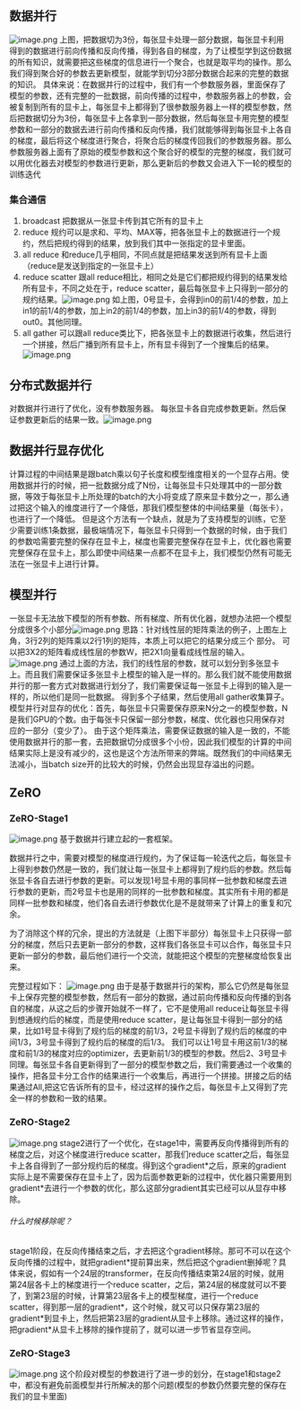 ## 数据并行

![image.png](https://gitee.com/hxc8/images9/raw/master/img/202408031220852.png)
上图，把数据切为3份，每张显卡处理一部分数据，每张显卡利用得到的数据进行前向传播和反向传播，得到各自的梯度，为了让模型学到这份数据的所有知识，就需要把这些梯度的信息进行一个聚合，也就是取平均的操作。那么我们得到聚合好的参数去更新模型，就能学到切分3部分数据合起来的完整的数据的知识。
具体来说：在数据并行的过程中，我们有一个参数服务器，里面保存了模型的参数，还有完整的一批数据，前向传播的过程中，参数服务器上的参数，会被复制到所有的显卡上，每张显卡上都得到了很参数服务器上一样的模型参数，然后把数据切分为3份，每张显卡上各拿到一部分数据，然后每张显卡用完整的模型参数和一部分的数据去进行前向传播和反向传播，我们就能够得到每张显卡上各自的梯度，最后将这个梯度进行聚合，将聚合后的梯度传回我们的参数服务器。那么参数服务器上面有了原始的模型参数和这个聚合好的模型的完整的梯度，我们就可以用优化器去对模型的参数进行更新，那么更新后的参数又会进入下一轮的模型的训练迭代

### 集合通信

1. broadcast
   把数据从一张显卡传到其它所有的显卡上
2. reduce
   规约可以是求和、平均、MAX等，把各张显卡上的数据进行一个规约，然后把规约得到的结果，放到我们其中一张指定的显卡里面。 
3. all reduce
   和reduce几乎相同，不同点就是把结果发送到所有显卡上面（reduce是发送到指定的一张显卡上）
4. reduce scatter
   跟all reduce相比，相同之处是它们都把规约得到的结果发给所有显卡，不同之处在于，reduce scatter，最后每张显卡上只得到一部分的规约结果。![image.png](https://gitee.com/hxc8/images9/raw/master/img/202408031236427.png)
如上图，0号显卡，会得到in0的前1/4的参数，加上in1的前1/4的参数，加上in2的前1/4的参数，加上in3的前1/4的参数，得到out0。其他同理。
5. all gather
   可以跟all reduce类比下，把各张显卡上的数据进行收集，然后进行一个拼接，然后广播到所有显卡上，所有显卡得到了一个搜集后的结果。![image.png](https://gitee.com/hxc8/images9/raw/master/img/202408031244132.png)
## 分布式数据并行
对数据并行进行了优化，没有参数服务器。
每张显卡各自完成参数更新。然后保证参数更新后的结果一致。![image.png](https://gitee.com/hxc8/images9/raw/master/img/202408031247934.png)

## 数据并行显存优化
计算过程的中间结果是跟batch乘以句子长度和模型维度相关的一个显存占用。使用数据并行的时候，把一批数据分成了N份，让每张显卡只处理其中的一部分数据，等效于每张显卡上所处理的batch的大小将变成了原来显卡数分之一，那么通过把这个输入的维度进行了一个降低，那我们模型整体的中间结果量（每张卡），也进行了一个降低。 
但是这个方法有一个缺点，就是为了支持模型的训练，它至少需要训练1条数据，最极端情况下，每张显卡只得到一个数据的时候，由于我们的参数哈需要完整的保存在显卡上，梯度也需要完整保存在显卡上，优化器也需要完整保存在显卡上，那么即使中间结果一点都不在显卡上，我们模型仍然有可能无法在一张显卡上进行计算。

## 模型并行
一张显卡无法放下模型的所有参数、所有梯度、所有优化器，就想办法把一个模型分成很多个小部分![image.png](https://gitee.com/hxc8/images9/raw/master/img/202408031332289.png)
思路：针对线性层的矩阵乘法的例子，上图左上角，3行2列的矩阵乘以2行1列的矩阵，本质上可以把它的结果分成三个 部分。
可以把3X2的矩阵看成线性层的参数W，把2X1向量看成线性层的输入。
![image.png](https://gitee.com/hxc8/images9/raw/master/img/202408031335370.png)
通过上面的方法，我们的线性层的参数，就可以划分到多张显卡上。而且我们需要保证多张显卡上模型的输入是一样的。那么我们就不能使用数据并行的那一套方式对数据进行划分了，我们需要保证每一张显卡上得到的输入是一样的，所以他们是同一批数据。
得到多个子结果，然后使用all gather收集算子。
模型并行对显存的优化：首先，每张显卡只需要保存原来N分之一的模型参数，N是我们GPU的个数。由于每张卡只保留一部分参数，梯度、优化器也只用保存对应的一部分（变少了）。
由于这个矩阵乘法，需要保证数据的输入是一致的，不能使用数据并行的那一套，去把数据切分成很多个小份，因此我们模型的计算的中间结果实际上是没有减少的，这也是这个方法所带来的弊端。既然我们的中间结果无法减小，当batch size开的比较大的时候，仍然会出现显存溢出的问题。

## ZeRO
### ZeRO-Stage1
![image.png](https://gitee.com/hxc8/images9/raw/master/img/202408031404110.png)
基于数据并行建立起的一套框架。

数据并行之中，需要对模型的梯度进行规约，为了保证每一轮迭代之后，每张显卡上得到参数仍然是一致的，我们就让每一张显卡上都得到了规约后的参数。然后每张显卡各自去进行参数的更新。可以发现1号显卡用的事同样一批参数和梯度去进行参数的更新，而2号显卡也是用的同样的一批参数和梯度。其实所有卡用的都是同样一批参数和梯度，他们各自去进行参数优化是不是就带来了计算上的重复和冗余。

为了消除这个样的冗余，提出的方法就是（上图下半部分）每张显卡上只获得一部分的梯度，然后只去更新一部分的参数，这样我们各张显卡可以合作，每张显卡只更新一部分的参数，最后他们进行一个交流，就能把这个模型的完整梯度给恢复出来。

完整过程如下：
![image.png](https://gitee.com/hxc8/images9/raw/master/img/202408031422476.png)
 由于是基于数据并行的架构，那么它仍然是每张显卡上保存完整的模型参数，然后有一部分的数据，通过前向传播和反向传播的到各自的梯度，从这之后的步骤开始就不一样了，它不是使用all  reduce让每张显卡得到想通规约后的梯度，而是使用reduce scatter，是让每张显卡得到一部分的结果，比如1号显卡得到了规约后的梯度的前1/3，2号显卡得到了规约后的梯度的中间1/3，3号显卡得到了规约后的梯度的后1/3。
 我们可以让1号显卡用这前1/3的梯度和前1/3的梯度对应的optimizer，去更新前1/3的模型的参数。然后2、3号显卡同理。每张显卡各自更新得到了一部分的模型参数之后，我们需要通过一个收集的操作，把各显卡分工合作的结果进行一个收集后，再进行一个拼接。拼接之后的结果通过All,把这它告诉所有的显卡，经过这样的操作之后，每张显卡上又得到了完全一样的参数和一致的结果。

### ZeRO-Stage2
![image.png](https://gitee.com/hxc8/images9/raw/master/img/202408031433335.png)
stage2进行了一个优化，在stage1中，需要再反向传播得到所有的梯度之后，对这个梯度进行reduce scatter，那我们reduce scatter之后，每张显卡上各自得到了一部分规约后的梯度。得到这个gradient\*之后，原来的gradient实际上是不需要保存在显卡上了，因为后面参数更新的过程中，优化器只需要用到gradient\*去进行一个参数的优化，那么这部分gradient其实已经可以从显存中移除。

###### 什么时候移除呢？
stage1阶段，在反向传播结束之后，才去把这个gradient移除。那可不可以在这个反向传播的过程中，就把gradient\*提前算出来，然后把这个gradient删掉呢？具体来说，假如有一个24层的transformer，在反向传播结束第24层的时候，就用第24层各卡上的梯度进行一个reduce scatter，之后，第24层的梯度就可以不要了，到第23层的时候，计算第23层各卡上的模型梯度，进行一个reduce scatter，得到那一层的gradient\*，这个时候，就又可以只保存第23层的gradient\*到显卡上，然后把第23层的gradient从显卡上移除。通过这样的操作，把gradient\*从显卡上移除的操作提前了，就可以进一步节省显存空间。

### ZeRO-Stage3
![image.png](https://gitee.com/hxc8/images9/raw/master/img/202408031448955.png)
这个阶段对模型的参数进行了进一步的划分，在stage1和stage2中，都没有避免前面模型并行所解决的那个问题(模型的参数仍然要完整的保存在我们的显卡里面)
